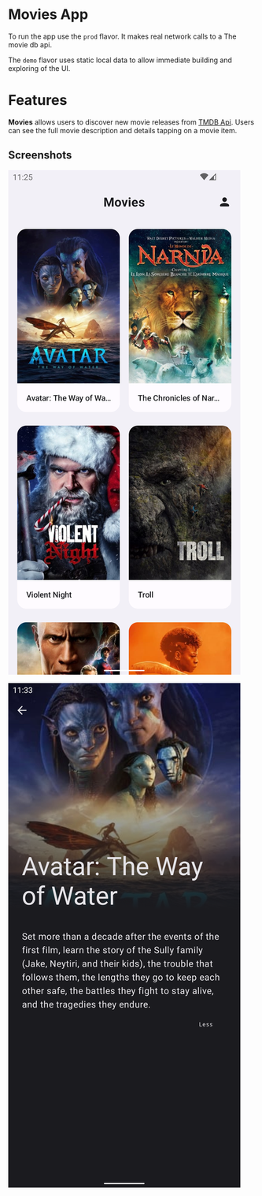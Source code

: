 
Movies App
==================

To run the app use the `prod` flavor. It makes real network calls to a The movie db api.

The `demo` flavor uses static local data to allow immediate building and exploring of the UI.

# Features

**Movies** allows users to discover new movie releases from
[TMDB Api](https://api.themoviedb.org/4/). 
Users can see the full movie description and details tapping on a movie item.

## Screenshots

![Screenshot showing movies list screen](docs/images/screenshot_movies_phone_port.png "Screenshot showing movies list screen")

![Screenshot showing movie detail screen](docs/images/Screenshot_movie_port.png "Screenshot showing movie detail screen")
